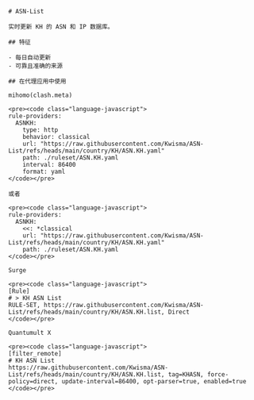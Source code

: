 
    # ASN-List
    
    实时更新 KH 的 ASN 和 IP 数据库。
    
    ## 特征
    
    - 每日自动更新
    - 可靠且准确的来源
    
    ## 在代理应用中使用
    
    mihomo(clash.meta)
   
    <pre><code class="language-javascript">
    rule-providers:
      ASNKH:
        type: http
        behavior: classical
        url: "https://raw.githubusercontent.com/Kwisma/ASN-List/refs/heads/main/country/KH/ASN.KH.yaml"
        path: ./ruleset/ASN.KH.yaml
        interval: 86400
        format: yaml
    </code></pre>

    或者

    <pre><code class="language-javascript">
    rule-providers:
      ASNKH:
        <<: *classical
        url: "https://raw.githubusercontent.com/Kwisma/ASN-List/refs/heads/main/country/KH/ASN.KH.yaml"
        path: ./ruleset/ASN.KH.yaml
    </code></pre>
    
    Surge
    
    <pre><code class="language-javascript">
    [Rule]
    # > KH ASN List
    RULE-SET, https://raw.githubusercontent.com/Kwisma/ASN-List/refs/heads/main/country/KH/ASN.KH.list, Direct
    </code></pre>
    
    Quantumult X
    
    <pre><code class="language-javascript">
    [filter_remote]
    # KH ASN List
    https://raw.githubusercontent.com/Kwisma/ASN-List/refs/heads/main/country/KH/ASN.KH.list, tag=KHASN, force-policy=direct, update-interval=86400, opt-parser=true, enabled=true
    </code></pre>
    